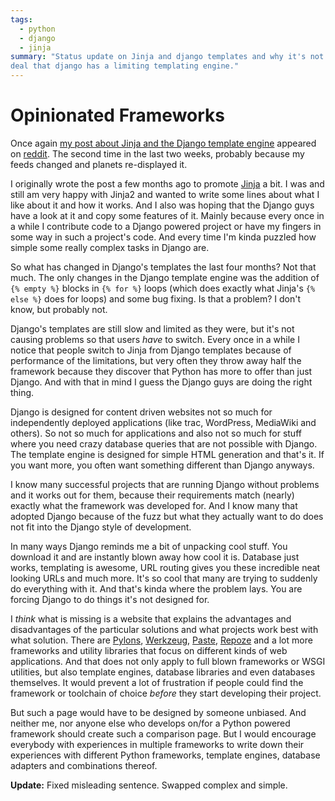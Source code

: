 ```yaml
---
tags:
  - python
  - django
  - jinja
summary: "Status update on Jinja and django templates and why it's not a big
deal that django has a limiting templating engine."
---
```


# Opinionated Frameworks

Once again [my post about Jinja and the Django template engine](http://lucumr.pocoo.org/2008/9/16/why-jinja-is-not-django-and-why-django-should-have-a-look-at-it)
appeared on [reddit](http://reddit.com/). The second time in the last
two weeks, probably because my feeds changed and planets re-displayed
it.

I originally wrote the post a few months ago to promote [Jinja](http://jinja.pocoo.org/) a bit. I was and still am very happy with
Jinja2 and wanted to write some lines about what I like about it and how
it works. And I also was hoping that the Django guys have a look at it
and copy some features of it. Mainly because every once in a while I
contribute code to a Django powered project or have my fingers in some
way in such a project's code. And every time I'm kinda puzzled how
simple some really complex tasks in Django are.

So what has changed in Django's templates the last four months? Not that
much. The only changes in the Django template engine was the addition of
`{% empty %}` blocks in `{% for %}` loops (which does exactly what
Jinja's `{% else %}` does for loops) and some bug fixing. Is that a
problem? I don't know, but probably not.

Django's templates are still slow and limited as they were, but it's not
causing problems so that users *have* to switch. Every once in a while I
notice that people switch to Jinja from Django templates because of
performance of the limitations, but very often they throw away half the
framework because they discover that Python has more to offer than just
Django. And with that in mind I guess the Django guys are doing the
right thing.

Django is designed for content driven websites not so much for
independently deployed applications (like trac, WordPress, MediaWiki and
others). So not so much for applications and also not so much for stuff
where you need crazy database queries that are not possible with Django.
The template engine is designed for simple HTML generation and that's
it. If you want more, you often want something different than Django
anyways.

I know many successful projects that are running Django without problems
and it works out for them, because their requirements match (nearly)
exactly what the framework was developed for. And I know many that
adopted Django because of the fuzz but what they actually want to do
does not fit into the Django style of development.

In many ways Django reminds me a bit of unpacking cool stuff. You
download it and are instantly blown away how cool it is. Database just
works, templating is awesome, URL routing gives you these incredible
neat looking URLs and much more. It's so cool that many are trying to
suddenly do everything with it. And that's kinda where the problem lays.
You are forcing Django to do things it's not designed for.

I *think* what is missing is a website that explains the advantages and
disadvantages of the particular solutions and what projects work best
with what solution. There are [Pylons](http://pylonshq.com/),
[Werkzeug](http://werkzeug.pocoo.org/), [Paste](http://pythonpaste.org/), [Repoze](http://repoze.org/) and a lot
more frameworks and utility libraries that focus on different kinds of
web applications. And that does not only apply to full blown frameworks
or WSGI utilities, but also template engines, database libraries and
even databases themselves. It would prevent a lot of frustration if
people could find the framework or toolchain of choice *before* they
start developing their project.

But such a page would have to be designed by someone unbiased. And
neither me, nor anyone else who develops on/for a Python powered
framework should create such a comparison page. But I would encourage
everybody with experiences in multiple frameworks to write down their
experiences with different Python frameworks, template engines, database
adapters and combinations thereof.

**Update:** Fixed misleading sentence. Swapped complex and simple.
